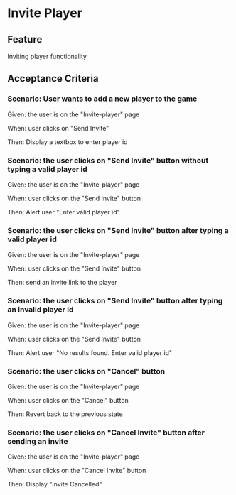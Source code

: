 # Invite Player

## Feature

Inviting player functionality

## Acceptance Criteria

### Scenario: User wants to add a new player to the game

  Given: the user is on the "Invite-player" page
  
  When: user clicks on "Send Invite"

  Then: Display a textbox to enter player id
  
### Scenario: the user clicks on "Send Invite" button without typing a valid player id
  
  Given: the user is on the "Invite-player" page
  
  When: user clicks on the "Send Invite" button

  Then: Alert user "Enter valid player id"

### Scenario: the user clicks on "Send Invite" button after typing a valid player id
  
  Given: the user is on the "Invite-player" page
  
  When: user clicks on the "Send Invite" button

  Then: send an invite link to the player
  
### Scenario: the user clicks on "Send Invite" button after typing an invalid player id

  Given: the user is on the "Invite-player" page
  
  When: user clicks on the "Send Invite" button

  Then: Alert user "No results found. Enter valid player id"
  
### Scenario: the user clicks on "Cancel" button
  
  Given: the user is on the "Invite-player" page
  
  When: user clicks on the "Cancel" button

  Then: Revert back to the previous state
  
### Scenario: the user clicks on "Cancel Invite" button after sending an invite
  
  Given: the user is on the "Invite-player" page
  
  When: user clicks on the "Cancel Invite" button

  Then: Display "Invite Cancelled"
